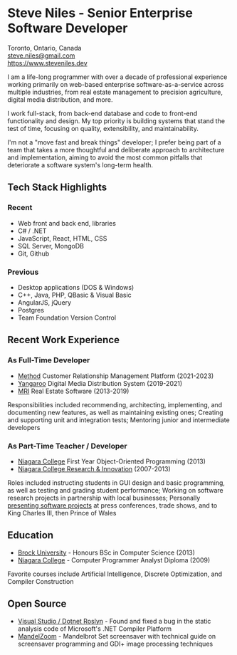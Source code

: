 # Steve Niles - Senior Enterprise Software Developer
Toronto, Ontario, Canada  
steve.niles@gmail.com  
https://www.steveniles.dev  

I am a life-long programmer with over a decade of professional experience working primarily on web-based enterprise software-as-a-service across multiple industries, from real estate management to precision agriculture, digital media distribution, and more.

I work full-stack, from back-end database and code to front-end functionality and design. My top priority is building systems that stand the test of time, focusing on quality, extensibility, and maintainability.

I'm not a "move fast and break things" developer; I prefer being part of a team that takes a more thoughtful and deliberate approach to architecture and implementation, aiming to avoid the most common pitfalls that deteriorate a software system's long-term health.

## Tech Stack Highlights
### Recent
- Web front and back end, libraries
- C# / .NET
- JavaScript, React, HTML, CSS
- SQL Server, MongoDB
- Git, Github
### Previous
- Desktop applications (DOS & Windows)
- C++, Java, PHP, QBasic & Visual Basic
- AngularJS, jQuery
- Postgres
- Team Foundation Version Control

## Recent Work Experience
### As Full-Time Developer
- [Method](https://www.method.me) Customer Relationship Management Platform (2021-2023)
- [Yangaroo](https://yangaroo.com) Digital Media Distribution System (2019-2021)
- [MRI](https://www.mrisoftware.com) Real Estate Software (2013-2019)

Responsibilities included recommending, architecting, implementing, and documenting new features, as well as maintaining existing ones; Creating and supporting unit and integration tests; Mentoring junior and intermediate developers

### As Part-Time Teacher / Developer
- [Niagara College](https://www.niagaracollege.ca) First Year Object-Oriented Programming (2013)
- [Niagara College Research & Innovation](https://www.ncinnovation.ca) (2007-2013)

Roles included instructing students in GUI design and basic programming, as well as testing and grading student performance; Working on software research projects in partnership with local businesses; Personally [presenting software projects](https://steveniles.dev/encore.pdf) at press conferences, trade shows, and to King Charles III, then Prince of Wales

## Education
- [Brock University](https://brocku.ca) - Honours BSc in Computer Science (2013)
- [Niagara College](https://www.niagaracollege.ca) - Computer Programmer Analyst Diploma (2009)

Favorite courses include Artificial Intelligence, Discrete Optimization, and Compiler Construction

## Open Source
- [Visual Studio / Dotnet Roslyn](https://github.com/dotnet/roslyn/pull/8195) - Found and fixed a bug in the static analysis code of Microsoft's .NET Compiler Platform
- [MandelZoom](https://github.com/steveniles/MandelZoom) - Mandelbrot Set screensaver with technical guide on screensaver programming and GDI+ image processing techniques
